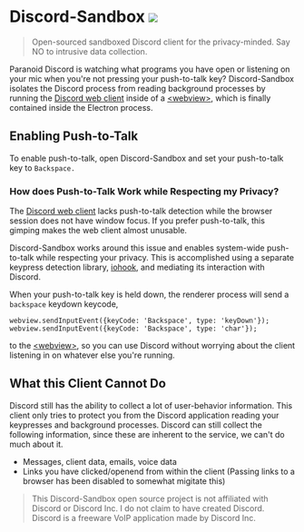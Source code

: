 # Discord-Sandbox <a href="https://github.com/khlam/discord-sandboxed/releases/latest"><img src="https://img.shields.io/badge/download-latest-green.svg"></a>

> Open-sourced sandboxed Discord client for the privacy-minded. Say NO to intrusive data collection.


Paranoid Discord is watching what programs you have open or listening on your mic when you're not pressing your push-to-talk key? Discord-Sandbox isolates the Discord process from reading background processes by running the [Discord web client](https://discordapp.com/) inside of a [\<webview>](https://developer.chrome.com/apps/tags/webview), which is finally contained inside the Electron process.

## Enabling Push-to-Talk
To enable push-to-talk, open Discord-Sandbox and set your push-to-talk key to `Backspace.` 

### How does Push-to-Talk Work while Respecting my Privacy?

The [Discord web client](https://discordapp.com/) lacks push-to-talk detection while the browser session does not have window focus. If you prefer push-to-talk, this gimping makes the web client almost unusable.

Discord-Sandbox works around this issue and enables system-wide push-to-talk while respecting your privacy. This is accomplished using a separate keypress detection library, [iohook](https://www.npmjs.com/package/iohook), and mediating its interaction with Discord.

When your push-to-talk key is held down, the renderer process will send a `backspace` keydown keycode,

`
webview.sendInputEvent({keyCode: 'Backspace', type: 'keyDown'});
webview.sendInputEvent({keyCode: 'Backspace', type: 'char'});
`

to the [\<webview>](https://developer.chrome.com/apps/tags/webview), so you can use Discord without worrying about the client listening in on whatever else you're running.


## What this Client Cannot Do
Discord still has the ability to collect a lot of user-behavior information. This client only tries to protect you from the Discord application reading your keypresses and background processes.
Discord can still collect the following information, since these are inherent to the service, we can't do much about it.

- Messages, client data, emails, voice data
- Links you have clicked/openend from within the client (Passing links to a browser has been disabled to somewhat migitate this)

> This Discord-Sandbox open source project is not affiliated with Discord or Discord Inc. I do not claim to have created Discord. Discord is a freeware VoIP application made by Discord Inc.